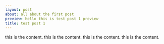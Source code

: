 ```yaml
---
layout: post
about: all about the first post
preview: hello this is test post 1 preview
title: test post 1
---
```


this is the content. this is the content. this is the content. this is the content.